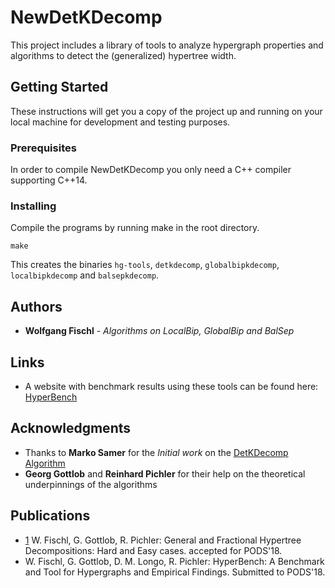 # NewDetKDecomp

This project includes a library of tools to analyze hypergraph properties and 
algorithms to detect the (generalized) hypertree width.

## Getting Started

These instructions will get you a copy of the project up and running 
on your local machine for development and testing purposes. 

### Prerequisites

In order to compile NewDetKDecomp you only need a C++ compiler supporting C++14.

### Installing

Compile the programs by running make in the root directory.

```
make
```

This creates the binaries `hg-tools`, `detkdecomp`, `globalbipkdecomp`, `localbipkdecomp` and `balsepkdecomp`.

## Authors


* **Wolfgang Fischl** - *Algorithms on LocalBip, GlobalBip and BalSep*

## Links

* A website with benchmark results using these tools can be found here: [HyperBench](http://hyperbench.dbai.tuwien.ac.at)


## Acknowledgments

* Thanks to **Marko Samer** for the *Initial work*  on the [DetKDecomp Algorithm](https://dl.acm.org/citation.cfm?id=1412229)
* **Georg Gottlob** and **Reinhard Pichler** for their help on the theoretical underpinnings of the algorithms

## Publications

 * [1](https://arxiv.org/abs/1611.01090) W. Fischl, G. Gottlob, R. Pichler: General and Fractional Hypertree Decompositions: Hard and Easy cases. accepted for PODS'18.
 * W. Fischl, G. Gottlob, D. M. Longo, R. Pichler: HyperBench: A Benchmark and Tool for Hypergraphs and Empirical Findings. Submitted to PODS'18.

